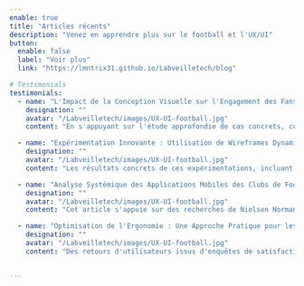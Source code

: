 ```yaml
---
enable: true
title: "Articles récents"
description: "Venez en apprendre plus sur le football et l'UX/UI"
button:
  enable: false
  label: "Voir plus"
  link: "https://lmntrix31.github.io/Labveilletech/blog"

# Testimonials
testimonials:
  - name: "L'Impact de la Conception Visuelle sur l'Engagement des Fans"
    designation: ""
    avatar: "/Labveilletech/images/UX-UI-football.jpg"
    content: "En s'appuyant sur l'étude approfondie de cas concrets, comme la refonte de l'application mobile d'un club renommé, l'article démontre comment des choix esthétiques judicieux peuvent renforcer la connexion entre les fans et leur équipe. "

  - name: "Expérimentation Innovante : Utilisation de Wireframes Dynamiques dans les Applications de Clubs de Football"
    designation: ""
    avatar: "/Labveilletech/images/UX-UI-football.jpg"
    content: "Les résultats concrets de ces expérimentations, incluant des taux d'itération plus rapides et une meilleure adhésion des utilisateurs, sont documentés et soutenus par des statistiques tangibles."

  - name: "Analyse Systémique des Applications Mobiles des Clubs de Football : Vers une Expérience Holistique"
    designation: ""
    avatar: "/Labveilletech/images/UX-UI-football.jpg"
    content: "Cet article s'appuie sur des recherches de Nielsen Norman Group sur l'architecture de l'information et cite des exemples tels que l'application du FC Barcelone."

  - name: "Optimisation de l'Ergonomie : Une Approche Pratique pour les Applications de Football en Direct"
    designation: ""
    avatar: "/Labveilletech/images/UX-UI-football.jpg"
    content: "Des retours d'utilisateurs issus d'enquêtes de satisfaction menées au sein de plusieurs clubs de football viennent corroborer ces recommandations, soulignant leur impact réel sur la satisfaction des utilisateurs."


---
```

